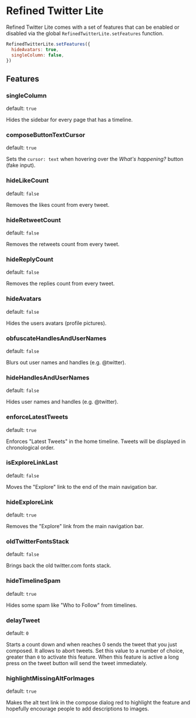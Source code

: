 # Refined Twitter Lite

Refined Twitter Lite comes with a set of features that can be enabled or disabled via the global `RefinedTwitterLite.setFeatures` function.

```js
RefinedTwitterLite.setFeatures({
  hideAvatars: true,
  singleColumn: false,
})
```

## Features

### singleColumn

default: `true`

Hides the sidebar for every page that has a timeline.

### composeButtonTextCursor

default: `true`

Sets the `cursor: text` when hovering over the _What's happening?_ button (fake input).

### hideLikeCount

default: `false`

Removes the likes count from every tweet.

### hideRetweetCount

default: `false`

Removes the retweets count from every tweet.

### hideReplyCount

default: `false`

Removes the replies count from every tweet.

### hideAvatars

default: `false`

Hides the users avatars (profile pictures).

### obfuscateHandlesAndUserNames

default: `false`

Blurs out user names and handles (e.g. @twitter).

### hideHandlesAndUserNames

default: `false`

Hides user names and handles (e.g. @twitter).

### enforceLatestTweets

default: `true`

Enforces "Latest Tweets" in the home timeline. Tweets will be displayed in chronological order.

### isExploreLinkLast

default: `false`

Moves the "Explore" link to the end of the main navigation bar.

### hideExploreLink

default: `true`

Removes the "Explore" link from the main navigation bar.

### oldTwitterFontsStack

default: `false`

Brings back the old twitter.com fonts stack.

### hideTimelineSpam

default: `true`

Hides some spam like "Who to Follow" from timelines.

### delayTweet

default: `0`

Starts a count down and when reaches 0 sends the tweet that you just composed. It allows to abort tweets. Set this value to a number of choice, greater than `0` to activate this feature. When this feature is active a long press on the tweet button will send the tweet immediately.

### highlightMissingAltForImages

default: `true`

Makes the alt text link in the compose dialog red to highlight the feature and hopefully encourage people to add descriptions to images.
